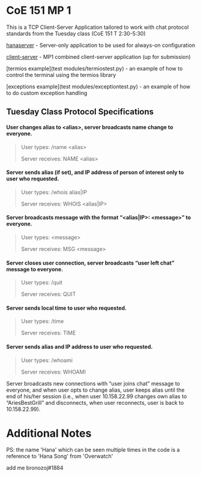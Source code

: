 # CoE 151 MP 1

This is a TCP Client-Server Application tailored to work with chat protocol standards from the Tuesday class (CoE 151 T 2:30-5:30)

[hanaserver](hanaserver.py) - Server-only application to be used for always-on configuration

[client-server](mp1-irc.py) - MP1 combined client-server application (up for submission)

[termios example](test modules/termiostest.py) - an example of how to control the terminal using the termios library

[exceptions example](test modules/exceptiontest.py) - an example of how to do custom exception handling

## Tuesday Class Protocol Specifications

#### User changes alias to \<alias\>, server broadcasts name change to everyone.

>User types:          /name \<alias\>
>
>Server receives:  NAME \<alias\>

#### Server sends alias (if set), and IP address of person of interest only to user who requested.

>User types:          /whois alias|IP
>
>Server receives:  WHOIS \<alias|IP\>

#### Server broadcasts message with the format “\<alias|IP\>: \<message\>” to everyone.

>User types:          \<message\>
>
>Server receives:  MSG \<message\> 

#### Server closes user connection, server broadcasts “user left chat” message to everyone.

>User types:          /quit
>
>Server receives:  QUIT

#### Server sends local time to user who requested.

>User types:          /time
>
>Server receives:  TIME

#### Server sends alias and IP address to user who requested.

>User types:          /whoami
>
>Server receives:  WHOAMI

Server broadcasts new connections with “user joins chat” message to everyone, and when user opts to change alias, user keeps alias until the end of his/her session (i.e., when user 10.158.22.99 changes own alias to “AriesBestGrill” and disconnects, when user reconnects, user is back to 10.158.22.99).

# Additional Notes

PS: the name 'Hana' which can be seen multiple times in the code is a reference to 'Hana Song' from 'Overwatch'

add me bronozoj#1884
